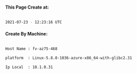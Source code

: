 
   
#### This Page Create at:

```bash

2021-07-23 - 12:23:16 UTC

```

#### Create By Machine:

```bash

Host Name : fv-az75-468

platform  : Linux-5.8.0-1036-azure-x86_64-with-glibc2.31

Ip Local  : 10.1.0.31

```

